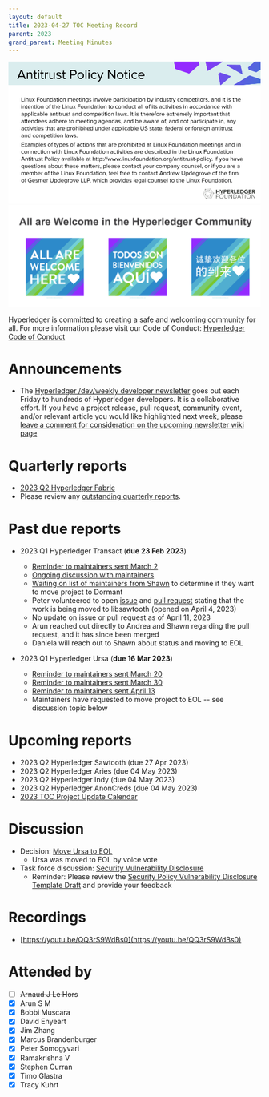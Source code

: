 ```yaml
---
layout: default
title: 2023-04-27 TOC Meeting Record
parent: 2023
grand_parent: Meeting Minutes
---
```

![Antitrust Policy Notice](../images/antitrust-policy-notice.png "Antitrust Policy Notice")
![All are Welcome in the Hyperledger Community](../images/all-are-welcome.png "All are Welcome in the Hyperledger Community")

Hyperledger is committed to creating a safe and welcoming community for all. For more information please visit our Code of Conduct: [Hyperledger Code of Conduct](https://toc.hyperledger.org/governing-documents/code-of-conduct.html)

# Announcements
* The [Hyperledger /dev/weekly developer newsletter](https://wiki.hyperledger.org/pages/viewpage.action?pageId=39618905) goes out each Friday to hundreds of Hyperledger developers. It is a collaborative effort. If you have a project release, pull request, community event, and/or relevant article you would like highlighted next week, please [leave a comment for consideration on the upcoming newsletter wiki page](https://wiki.hyperledger.org/display/DR/2023)

# Quarterly reports
* [2023 Q2 Hyperledger Fabric](https://github.com/hyperledger/toc/pull/94)
* Please review any [outstanding quarterly reports](https://github.com/hyperledger/toc/pulls?q=is%3Apr+is%3Aopen+label%3Aquarterly-report+user-review-requested%3A%40me).

# Past due reports
* 2023 Q1 Hyperledger Transact (**due 23 Feb 2023**)
    * [Reminder to maintainers sent March 2](https://discord.com/channels/905194001349627914/941414458922790982/1080893688441491536)
    * [Ongoing discussion with maintainers](https://discord.com/channels/905194001349627914/941414458922790982/1081247988275486752)
    * [Waiting on list of maintainers from Shawn](https://discord.com/channels/905194001349627914/941414458922790982/1083097678461800580) to determine if they want to move project to Dormant
    * Peter volunteered to open [issue](https://github.com/hyperledger/transact/issues/375) and [pull request](https://github.com/hyperledger/transact/pull/376) stating that the work is being moved to libsawtooth (opened on April 4, 2023)
    * No update on issue or pull request as of April 11, 2023
    * Arun reached out directly to Andrea and Shawn regarding the pull request, and it has since been merged
    * Daniela will reach out to Shawn about status and moving to EOL

* 2023 Q1 Hyperledger Ursa (**due 16 Mar 2023**)
    * [Reminder to maintainers sent March 20](https://discord.com/channels/905194001349627914/941474924516737126/1087428893255942174)
    * [Reminder to maintainers sent March 30](https://discord.com/channels/905194001349627914/941474924516737126/1091000974136578068)
    * [Reminder to maintainers sent April 13](https://discord.com/channels/905194001349627914/941474924516737126/1096078178243579975)
    * Maintainers have requested to move project to EOL -- see discussion topic below

# Upcoming reports
* 2023 Q2 Hyperledger Sawtooth (due 27 Apr 2023)
* 2023 Q2 Hyperledger Aries (due 04 May 2023)
* 2023 Q2 Hyperledger Indy (due 04 May 2023)
* 2023 Q2 Hyperledger AnonCreds (due 04 May 2023)
* [2023 TOC Project Update Calendar](https://wiki.hyperledger.org/display/TSC/2023+TOC+Project+Update+Calendar)

# Discussion
* Decision: [Move Ursa to EOL](https://github.com/hyperledger/toc/issues/96)
    * Ursa was moved to EOL by voice vote
* Task force discussion: [Security Vulnerability Disclosure](https://github.com/hyperledger/toc/issues/48)
    * Reminder: Please review the [Security Policy Vulnerability Disclosure Template Draft](https://docs.google.com/document/d/1ne2RISsvRpOzy4buL1WTvs3Wm1_Scc6_82hKHx60Chk/edit) and provide your feedback

# Recordings
* [https://youtu.be/QQ3rS9WdBs0](https://youtu.be/QQ3rS9WdBs0)

# Attended by
* [ ] ~~Arnaud J Le Hors~~
* [X] Arun S M
* [X] Bobbi Muscara
* [X] David Enyeart
* [X] Jim Zhang
* [X] Marcus Brandenburger
* [X] Peter Somogyvari
* [X] Ramakrishna V
* [X] Stephen Curran
* [X] Timo Glastra
* [X] Tracy Kuhrt
